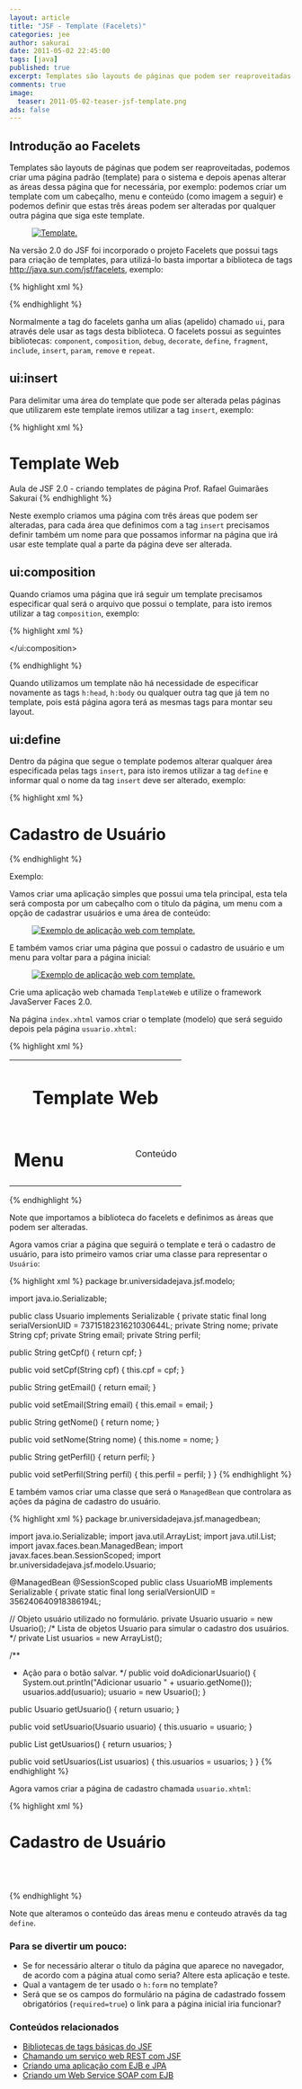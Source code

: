 ```yaml
---
layout: article
title: "JSF - Template (Facelets)"
categories: jee
author: sakurai
date: 2011-05-02 22:45:00
tags: [java]
published: true
excerpt: Templates são layouts de páginas que podem ser reaproveitadas.
comments: true
image:
  teaser: 2011-05-02-teaser-jsf-template.png
ads: false
---
```


## Introdução ao Facelets

Templates são layouts de páginas que podem ser reaproveitadas, podemos criar uma página padrão (template) para o sistema e depois apenas alterar as áreas dessa página que for necessária, por exemplo: podemos criar um template com um cabeçalho, menu e conteúdo (como imagem a seguir) e podemos definir que estas três áreas podem ser alteradas por qualquer outra página que siga este template.

<figure>
    <a href="/images/2011-05-02-jsf-template-01.png"><img src="/images/2011-05-02-jsf-template-01.png" alt="Template."></a>
</figure>

Na versão 2.0 do JSF foi incorporado o projeto Facelets que possui tags para criação de templates, para utilizá-lo basta importar a biblioteca de tags http://java.sun.com/jsf/facelets, exemplo:

{% highlight xml %}
<html xmlns="http://www.w3.org/1999/xhtml"
      xmlns:h="http://java.sun.com/jsf/html"
      xmlns:ui="http://java.sun.com/jsf/facelets">

</html>
{% endhighlight %}

Normalmente a tag do facelets ganha um alias (apelido) chamado `ui`, para através dele usar as tags desta biblioteca. O facelets possui as seguintes bibliotecas: `component`, `composition`, `debug`, `decorate`, `define`, `fragment`, `include`, `insert`, `param`, `remove` e `repeat`.

## ui:insert

Para delimitar uma área do template que pode ser alterada pelas páginas que utilizarem este template iremos utilizar a tag `insert`, exemplo:

{% highlight xml %}
<html xmlns="http://www.w3.org/1999/xhtml"
      xmlns:h="http://java.sun.com/jsf/html"
      xmlns:ui="http://java.sun.com/jsf/facelets">
  <h:head>
    <title>JSF 2.0 - Exemplo de template</title>
  </h:head>
  <h:body>
    <ui:insert name="cabecalho">
      <h1>Template Web</h1>
    </ui:insert>
    <ui:insert name="conteudo">
      Aula de JSF 2.0 - criando templates de página
    </ui:insert>
    <ui:insert name="rodape">
      Prof. Rafael Guimarães Sakurai
    </ui:insert>
  </h:body>
</html>
{% endhighlight %}

Neste exemplo criamos uma página com três áreas que podem ser alteradas, para cada área que definimos com a tag `insert` precisamos definir também um nome para que possamos informar na página que irá usar este template qual a parte da página deve ser alterada.

## ui:composition

Quando criamos uma página que irá seguir um template precisamos especificar qual será o arquivo que possui o template, para isto iremos utilizar a tag `composition`, exemplo:

{% highlight xml %}
<html xmlns="http://www.w3.org/1999/xhtml"
      xmlns:h="http://java.sun.com/jsf/html"
      xmlns:ui="http://java.sun.com/jsf/facelets">
  <ui:composition template="/principal.xhtml">

  </ui:composition>
</html>
{% endhighlight %}

Quando utilizamos um template não há necessidade de especificar novamente as tags `h:head`, `h:body` ou qualquer outra tag que já tem no template, pois está página agora terá as mesmas tags para montar seu layout.

## ui:define

Dentro da página que segue o template podemos alterar qualquer área especificada pelas tags `insert`, para isto iremos utilizar a tag `define` e informar qual o nome da tag `insert` deve ser alterado, exemplo:

{% highlight xml %}
<html xmlns="http://www.w3.org/1999/xhtml"
      xmlns:h="http://java.sun.com/jsf/html"
      xmlns:ui="http://java.sun.com/jsf/facelets">
  <ui:composition template="/principal.xhtml">
    <ui:define name="conteudo">
      <h1>Cadastro de Usuário</h1>
    </ui:define>
  </ui:composition>
</html>
{% endhighlight %}

Exemplo:

Vamos criar uma aplicação simples que possui uma tela principal, esta tela será composta por um cabeçalho com o título da página, um menu com a opção de cadastrar usuários e uma área de conteúdo:

<figure>
    <a href="/images/2011-05-02-jsf-template-02.png"><img src="/images/2011-05-02-jsf-template-02.png" alt="Exemplo de aplicação web com template."></a>
</figure>

E também vamos criar uma página que possui o cadastro de usuário e um menu para voltar para a página inicial:

<figure>
    <a href="/images/2011-05-02-jsf-template-03.png"><img src="/images/2011-05-02-jsf-template-03.png" alt="Exemplo de aplicação web com template."></a>
</figure>

Crie uma aplicação web chamada `TemplateWeb` e utilize o framework JavaServer Faces 2.0.

Na página `index.xhtml` vamos criar o template (modelo) que será seguido depois pela página `usuario.xhtml`:

{% highlight xml %}
<?xml version='1.0' encoding='UTF-8' ?>
<!DOCTYPE html PUBLIC "-//W3C//DTD XHTML 1.0 Transitional//EN" "http://www.w3.org/TR/xhtml1/DTD/xhtml1-transitional.dtd">
<html xmlns="http://www.w3.org/1999/xhtml"
      xmlns:h="http://java.sun.com/jsf/html"
      xmlns:ui="http://java.sun.com/jsf/facelets">
  <h:head>
    <title>Template Web</title>
  </h:head>
  <h:body>
    <h:form id="form">
      <table width="100%">
        <tr>
          <td colspan="2" align="center">
            <ui:insert name="cabecalho">
              <h1>Template Web</h1>
            </ui:insert>
          </td>
        </tr>
        <tr>
          <td width="200px" valign="top">
            <ui:insert name="menu">
              <h1>Menu</h1>
              <h:panelGrid columns="1">
                <h:commandLink value="Cadastro de Usuário" action="usuario.xhtml"/>
              </h:panelGrid>
            </ui:insert>
          </td>
          <td>
            <ui:insert name="conteudo">
              Conteúdo
            </ui:insert>
          </td>
        </tr>
      </table>
    </h:form>
  </h:body>
</html>
{% endhighlight %}

Note que importamos a biblioteca do facelets e definimos as áreas que podem ser alteradas.

Agora vamos criar a página que seguirá o template e terá o cadastro de usuário, para isto primeiro vamos criar uma classe para representar o `Usuário`:

{% highlight xml %}
package br.universidadejava.jsf.modelo;

import java.io.Serializable;

public class Usuario implements Serializable {
  private static final long serialVersionUID = 7371518231621030644L;
  private String nome;
  private String cpf;
  private String email;
  private String perfil;

  public String getCpf() {
    return cpf;
  }

  public void setCpf(String cpf) {
    this.cpf = cpf;
  }

  public String getEmail() {
    return email;
  }

  public void setEmail(String email) {
    this.email = email;
  }

  public String getNome() {
    return nome;
  }

  public void setNome(String nome) {
    this.nome = nome;
  }

  public String getPerfil() {
    return perfil;
  }

  public void setPerfil(String perfil) {
    this.perfil = perfil;
  }
}
{% endhighlight %}

E também vamos criar uma classe que será o `ManagedBean` que controlara as ações da página de cadastro do usuário.

{% highlight xml %}
package br.universidadejava.jsf.managedbean;

import java.io.Serializable;
import java.util.ArrayList;
import java.util.List;
import javax.faces.bean.ManagedBean;
import javax.faces.bean.SessionScoped;
import br.universidadejava.jsf.modelo.Usuario;

@ManagedBean
@SessionScoped
public class UsuarioMB implements Serializable {
  private static final long serialVersionUID = 356240640918386194L;

  // Objeto usuário utilizado no formulário.
  private Usuario usuario = new Usuario();
  /* Lista de objetos Usuario para simular o cadastro dos
     usuários. */
  private List<Usuario> usuarios = new ArrayList<Usuario>();

  /**
   * Ação para o botão salvar.
   */
  public void doAdicionarUsuario() {
    System.out.println("Adicionar usuario " + usuario.getNome());
    usuarios.add(usuario);
    usuario = new Usuario();
  }

  public Usuario getUsuario() {
    return usuario;
  }

  public void setUsuario(Usuario usuario) {
    this.usuario = usuario;
  }

  public List<Usuario> getUsuarios() {
    return usuarios;
  }

  public void setUsuarios(List<Usuario> usuarios) {
    this.usuarios = usuarios;
  }
}
{% endhighlight %}

Agora vamos criar a página de cadastro chamada `usuario.xhtml`:

{% highlight xml %}
<?xml version='1.0' encoding='UTF-8' ?>
<!DOCTYPE html PUBLIC "-//W3C//DTD XHTML 1.0 Transitional//EN" "http://www.w3.org/TR/xhtml1/DTD/xhtml1-transitional.dtd">
<html xmlns="http://www.w3.org/1999/xhtml"
      xmlns:h="http://java.sun.com/jsf/html"
      xmlns:ui="http://java.sun.com/jsf/facelets"
      xmlns:f="http://java.sun.com/jsf/core">
  <ui:composition template="/index.xhtml">
    <ui:define name="menu">
      <h:commandLink value="Inicio"  action="/index.xhtml"/>
    </ui:define>
    <ui:define name="conteudo">
      <h1>Cadastro de Usuário</h1>
      <h:panelGrid id="dadosUsuario" columns="2">
        <h:outputText id="nomeText" value="Nome:"/>
        <h:inputText id="nome" label="Nome" value="#{usuarioMB.usuario.nome}" maxlength="200" size="100"/>
        <h:outputText id="cpfText" value="CPF:"/>
        <h:inputText id="cpf" label="CPF" value="#{usuarioMB.usuario.cpf}" maxlength="14" size="20"/>
        <h:outputText id="emailText" value="Email:"/>
        <h:inputText id="email" label="Email" value="#{usuarioMB.usuario.email}" maxlength="50" size="50"/>
        <h:outputText id="perfilText" value="Perfil:"/>
        <h:selectOneMenu id="perfil" label="Perfil" value="#{usuarioMB.usuario.perfil}">
          <f:selectItem itemLabel="Administrador" itemValue="Administrador"/>
          <f:selectItem itemLabel="Supervisor" itemValue="Supervisor"/>
          <f:selectItem itemLabel="Vendedor" itemValue="Vendedor"/>
        </h:selectOneMenu>
      </h:panelGrid>
      <br/>
      <h:commandButton id="salvar" value="Salvar" actionListener="#{usuarioMB.doAdicionarUsuario}" >
        <f:ajax execute="@form" render="usuarios dadosUsuario" />
      </h:commandButton>
      <br/><br/>
      <h:dataTable id="usuarios" value="#{usuarioMB.usuarios}" var="usuario">
        <h:column>
          <f:facet name="header">
            <h:outputText id="columnNome" value="Nome"/>
          </f:facet>
          <h:outputText id="nomeUsuario" value="#{usuario.nome}"/>
        </h:column>
        <h:column>
          <f:facet name="header">
            <h:outputText id="columnCPF" value="CPF"/>
          </f:facet>
          <h:outputText id="cpfUsuario" value="#{usuario.cpf}"/>
        </h:column>
        <h:column>
          <f:facet name="header">
            <h:outputText id="columnEmail" value="Email"/>
          </f:facet>
          <h:outputText id="emailUsuario" value="#{usuario.email}"/>
        </h:column>
        <h:column>
          <f:facet name="header">
            <h:outputText id="columnPerfil" value="Perfil"/>
          </f:facet>
          <h:outputText id="perfilUsuario" value="#{usuario.perfil}"/>
        </h:column>
      </h:dataTable>
    </ui:define>
  </ui:composition>
</html>
{% endhighlight %}

Note que alteramos o conteúdo das áreas menu e conteudo através da tag `define`.

### Para se divertir um pouco:

* Se for necessário alterar o titulo da página que aparece no navegador, de acordo com a página atual como seria? Altere esta aplicação e teste.
* Qual a vantagem de ter usado o `h:form` no template?
* Será que se os campos do formulário na página de cadastrado fossem obrigatórios (`required=true`) o link para a página inicial iria funcionar?


### Conteúdos relacionados

- [Bibliotecas de tags básicas do JSF](http://www.universidadejava.com.br/javaee/jsf-tags-html/)
- [Chamando um serviço web REST com JSF](http://www.universidadejava.com.br/javaee/webservice-rest-jsf/)
- [Criando uma aplicação com EJB e JPA](http://www.universidadejava.com.br/javaee/criando-aplicacao-ejb-jpa/)
- [Criando um Web Service SOAP com EJB](http://www.universidadejava.com.br/javaee/criando-webservice-com-ejb/)